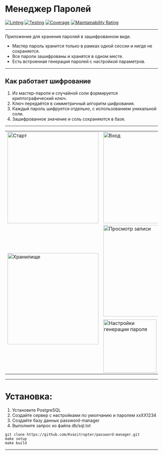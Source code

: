 # Менеджер Паролей

[![Linting](https://github.com/Kvazitropter/password-manager/actions/workflows/pylint.yml/badge.svg)](https://github.com/Kvazitropter/password-manager/actions/workflows/pylint.yml)
[![Testing](https://github.com/Kvazitropter/password-manager/actions/workflows/pytests.yml/badge.svg)](https://github.com/Kvazitropter/password-manager/actions/workflows/pytests.yml)
[![Coverage](https://sonarcloud.io/api/project_badges/measure?project=Kvazitropter_password-manager&metric=coverage)](https://sonarcloud.io/summary/new_code?id=Kvazitropter_password-manager)
[![Maintainability Rating](https://sonarcloud.io/api/project_badges/measure?project=Kvazitropter_password-manager&metric=sqale_rating)](https://sonarcloud.io/summary/new_code?id=Kvazitropter_password-manager)

---

Приложение для хранения паролей в зашифрованном виде.
- Мастер пароль хранится только в рамках одной сессии и нигде не сохраняется.
- Все пароли зашифрованы и хранятся в одном месте.
- Есть встроенная генерация паролей с настройкой параметров.

---

## Как работает шифрование
1. Из мастер-пароля и случайной соли формируется криптографический ключ.
2. Ключ передаётся в симметричный алгоритм шифрования.
4. Каждый пароль шифруется отдельно, с использованием уникальной соли.
5. Зашифрованное значение и соль сохраняются в базе.

---

<table>
  <tr>
    <td><img src="https://i.imgur.com/huciKPu.png" alt="Старт" width="300"/></td>
    <td><img src="https://i.imgur.com/nLh2Glb.png" alt="Вход" width="300"/></td>
  </tr>
  <tr>
    <td><img src="https://i.imgur.com/XlwPSCb.png" alt="Хранилище" width="300"/></td>
    <td>
      <img src="https://i.imgur.com/K8x3WUK.png" alt="Просмотр записи" width="300"/>
      <div style="height: 10px;"></div>
      <img src="https://i.imgur.com/R8ke44C.png" alt="Настройки генерации пароля" width="175"/>
    </td>
  </tr>
</table>

---

# Установка:

1. Установите PostgreSQL
2. Создайте сервер с настройками по умолчанию и паролем xxXX1234
3. Создайте базу данных password-manager
4. Выполните запрос из файла db/sql.txt

```
git clone https://github.com/Kvazitropter/password-manager.git
make setup
make build
```

---

